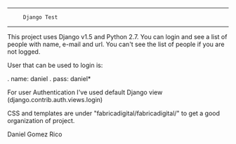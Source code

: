 --------------------------------------------------
         Django Test
--------------------------------------------------

This project uses Django v1.5 and Python 2.7.
You can login and see a list of people with name, e-mail and url.
You can't see the list of people if you are not logged.

User that can be used to login is: 

. name: daniel
. pass: daniel*

For user Authentication I've used default Django view
(django.contrib.auth.views.login)

CSS and templates are under "fabricadigital/fabricadigital/" 
to get a good organization of project.

Daniel Gomez Rico